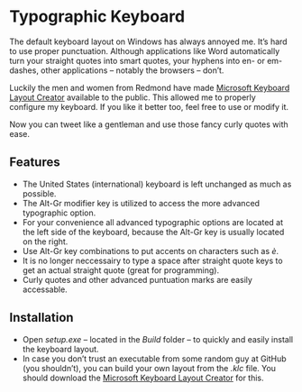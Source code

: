 # Typographic Keyboard
The default keyboard layout on Windows has always annoyed me. It&#8217;s hard to use proper punctuation. Although applications like Word automatically turn your straight quotes into smart quotes, your hyphens into en- or em-dashes, other applications &#8211; notably the browsers &#8211; don&#8217;t.

Luckily the men and women from Redmond have made [Microsoft Keyboard Layout Creator][1] available to the public. This allowed me to properly configure my keyboard. If you like it better too, feel free to use or modify it.

Now you can tweet like a gentleman and use those fancy curly quotes with ease.

## Features
* The United States (international) keyboard is left unchanged as much as possible.
* The Alt-Gr modifier key is utilized to access the more advanced typographic option.
* For your convenience all advanced typographic options are located at the left side of the keyboard, because the Alt-Gr key is usually located on the right.
* Use Alt-Gr key combinations to put accents on characters such as *&egrave;*.
* It is no longer neccessairy to type a space after straight quote keys to get an actual straight quote (great for programming).
* Curly quotes and other advanced puntuation marks are easily accessable.

## Installation
* Open *setup.exe* &#8211; located in the *Build* folder &#8211; to quickly and easily install the keyboard layout.
* In case you don&#8217;t trust an executable from some random guy at GitHub (you shouldn&#8217;t), you can build your own layout from the *.klc* file. You should download the [Microsoft Keyboard Layout Creator][1] for this.


[1]: http://www.microsoft.com/en-us/download/details.aspx?id=22339